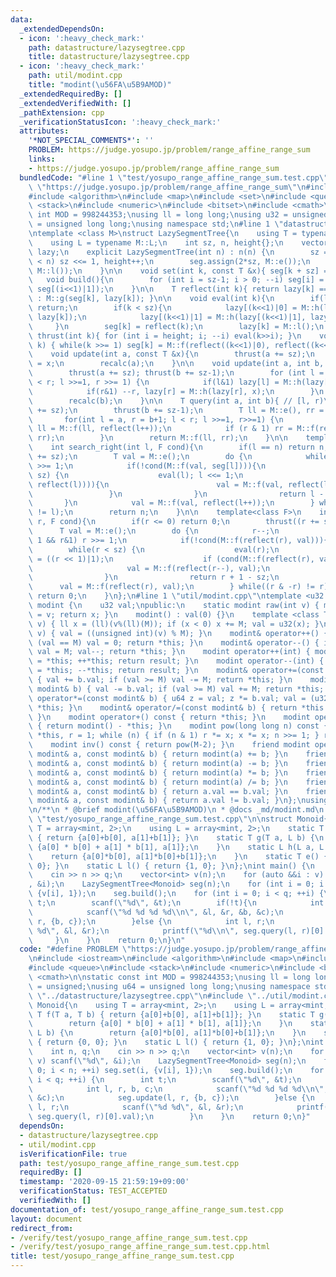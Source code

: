 ```yaml
---
data:
  _extendedDependsOn:
  - icon: ':heavy_check_mark:'
    path: datastructure/lazysegtree.cpp
    title: datastructure/lazysegtree.cpp
  - icon: ':heavy_check_mark:'
    path: util/modint.cpp
    title: "modint(\u56FA\u5B9AMOD)"
  _extendedRequiredBy: []
  _extendedVerifiedWith: []
  _pathExtension: cpp
  _verificationStatusIcon: ':heavy_check_mark:'
  attributes:
    '*NOT_SPECIAL_COMMENTS*': ''
    PROBLEM: https://judge.yosupo.jp/problem/range_affine_range_sum
    links:
    - https://judge.yosupo.jp/problem/range_affine_range_sum
  bundledCode: "#line 1 \"test/yosupo_range_affine_range_sum.test.cpp\"\n#define PROBLEM\
    \ \"https://judge.yosupo.jp/problem/range_affine_range_sum\"\n#include <iostream>\n\
    #include <algorithm>\n#include <map>\n#include <set>\n#include <queue>\n#include\
    \ <stack>\n#include <numeric>\n#include <bitset>\n#include <cmath>\n\nstatic const\
    \ int MOD = 998244353;\nusing ll = long long;\nusing u32 = unsigned;\nusing u64\
    \ = unsigned long long;\nusing namespace std;\n#line 1 \"datastructure/lazysegtree.cpp\"\
    \ntemplate <class M>\nstruct LazySegmentTree{\n    using T = typename M::T;\n\
    \    using L = typename M::L;\n    int sz, n, height{};\n    vector<T> seg; vector<L>\
    \ lazy;\n    explicit LazySegmentTree(int n) : n(n) {\n        sz = 1; while(sz\
    \ < n) sz <<= 1, height++;\n        seg.assign(2*sz, M::e());\n        lazy.assign(2*sz,\
    \ M::l());\n    }\n\n    void set(int k, const T &x){ seg[k + sz] = x; }\n\n \
    \   void build(){\n        for (int i = sz-1; i > 0; --i) seg[i] = M::f(seg[i<<1],\
    \ seg[(i<<1)|1]);\n    }\n\n    T reflect(int k){ return lazy[k] == M::l() ? seg[k]\
    \ : M::g(seg[k], lazy[k]); }\n\n    void eval(int k){\n        if(lazy[k] == M::l())\
    \ return;\n        if(k < sz){\n            lazy[(k<<1)|0] = M::h(lazy[(k<<1)|0],\
    \ lazy[k]);\n            lazy[(k<<1)|1] = M::h(lazy[(k<<1)|1], lazy[k]);\n   \
    \     }\n        seg[k] = reflect(k);\n        lazy[k] = M::l();\n    }\n    void\
    \ thrust(int k){ for (int i = height; i; --i) eval(k>>i); }\n    void recalc(int\
    \ k) { while(k >>= 1) seg[k] = M::f(reflect((k<<1)|0), reflect((k<<1)|1));}\n\n\
    \    void update(int a, const T &x){\n        thrust(a += sz);\n        seg[a]\
    \ = x;\n        recalc(a);\n    }\n\n    void update(int a, int b, const L &x){\n\
    \        thrust(a += sz); thrust(b += sz-1);\n        for (int l = a, r = b+1;l\
    \ < r; l >>=1, r >>= 1) {\n            if(l&1) lazy[l] = M::h(lazy[l], x), l++;\n\
    \            if(r&1) --r, lazy[r] = M::h(lazy[r], x);\n        }\n        recalc(a);\n\
    \        recalc(b);\n    }\n\n    T query(int a, int b){ // [l, r)\n        thrust(a\
    \ += sz);\n        thrust(b += sz-1);\n        T ll = M::e(), rr = M::e();\n \
    \       for(int l = a, r = b+1; l < r; l >>=1, r>>=1) {\n            if (l & 1)\
    \ ll = M::f(ll, reflect(l++));\n            if (r & 1) rr = M::f(reflect(--r),\
    \ rr);\n        }\n        return M::f(ll, rr);\n    }\n\n    template<class F>\n\
    \    int search_right(int l, F cond){\n        if(l == n) return n;\n        thrust(l\
    \ += sz);\n        T val = M::e();\n        do {\n            while(!(l&1)) l\
    \ >>= 1;\n            if(!cond(M::f(val, seg[l]))){\n                while(l <\
    \ sz) {\n                    eval(l); l <<= 1;\n                    if (cond(M::f(val,\
    \ reflect(l)))){\n                        val = M::f(val, reflect(l++));\n   \
    \                 }\n                }\n                return l - sz;\n     \
    \       }\n            val = M::f(val, reflect(l++));\n        } while((l & -l)\
    \ != l);\n        return n;\n    }\n\n    template<class F>\n    int search_left(int\
    \ r, F cond){\n        if(r <= 0) return 0;\n        thrust((r += sz)-1);\n  \
    \      T val = M::e();\n        do {\n            r--;\n            while(r >\
    \ 1 && r&1) r >>= 1;\n            if(!cond(M::f(reflect(r), val))){\n        \
    \        while(r < sz) {\n                    eval(r);\n                    r\
    \ = ((r << 1)|1);\n                    if (cond(M::f(reflect(r), val))){\n   \
    \                     val = M::f(reflect(r--), val);\n                    }\n\
    \                }\n                return r + 1 - sz;\n            }\n      \
    \      val = M::f(reflect(r), val);\n        } while((r & -r) != r);\n       \
    \ return 0;\n    }\n};\n#line 1 \"util/modint.cpp\"\ntemplate <u32 M>\nstruct\
    \ modint {\n    u32 val;\npublic:\n    static modint raw(int v) { modint x; x.val\
    \ = v; return x; }\n    modint() : val(0) {}\n    template <class T>\n    modint(T\
    \ v) { ll x = (ll)(v%(ll)(M)); if (x < 0) x += M; val = u32(x); }\n    modint(bool\
    \ v) { val = ((unsigned int)(v) % M); }\n    modint& operator++() { val++; if\
    \ (val == M) val = 0; return *this; }\n    modint& operator--() { if (val == 0)\
    \ val = M; val--; return *this; }\n    modint operator++(int) { modint result\
    \ = *this; ++*this; return result; }\n    modint operator--(int) { modint result\
    \ = *this; --*this; return result; }\n    modint& operator+=(const modint& b)\
    \ { val += b.val; if (val >= M) val -= M; return *this; }\n    modint& operator-=(const\
    \ modint& b) { val -= b.val; if (val >= M) val += M; return *this; }\n    modint&\
    \ operator*=(const modint& b) { u64 z = val; z *= b.val; val = (u32)(z % M); return\
    \ *this; }\n    modint& operator/=(const modint& b) { return *this = *this * b.inv();\
    \ }\n    modint operator+() const { return *this; }\n    modint operator-() const\
    \ { return modint() - *this; }\n    modint pow(long long n) const { modint x =\
    \ *this, r = 1; while (n) { if (n & 1) r *= x; x *= x; n >>= 1; } return r; }\n\
    \    modint inv() const { return pow(M-2); }\n    friend modint operator+(const\
    \ modint& a, const modint& b) { return modint(a) += b; }\n    friend modint operator-(const\
    \ modint& a, const modint& b) { return modint(a) -= b; }\n    friend modint operator*(const\
    \ modint& a, const modint& b) { return modint(a) *= b; }\n    friend modint operator/(const\
    \ modint& a, const modint& b) { return modint(a) /= b; }\n    friend bool operator==(const\
    \ modint& a, const modint& b) { return a.val == b.val; }\n    friend bool operator!=(const\
    \ modint& a, const modint& b) { return a.val != b.val; }\n};\nusing mint = modint<MOD>;\n\
    \n/**\n * @brief modint(\u56FA\u5B9AMOD)\n * @docs _md/modint.md\n */\n#line 19\
    \ \"test/yosupo_range_affine_range_sum.test.cpp\"\n\nstruct Monoid{\n    using\
    \ T = array<mint, 2>;\n    using L = array<mint, 2>;\n    static T f(T a, T b)\
    \ { return {a[0]+b[0], a[1]+b[1]}; }\n    static T g(T a, L b) {\n        return\
    \ {a[0] * b[0] + a[1] * b[1], a[1]};\n    }\n    static L h(L a, L b) {\n    \
    \    return {a[0]*b[0], a[1]*b[0]+b[1]};\n    }\n    static T e() { return {0,\
    \ 0}; }\n    static L l() { return {1, 0}; }\n};\nint main() {\n    int n, q;\n\
    \    cin >> n >> q;\n    vector<int> v(n);\n    for (auto &&i : v) scanf(\"%d\"\
    , &i);\n    LazySegmentTree<Monoid> seg(n);\n    for (int i = 0; i < n; ++i) seg.set(i,\
    \ {v[i], 1});\n    seg.build();\n    for (int i = 0; i < q; ++i) {\n        int\
    \ t;\n        scanf(\"%d\", &t);\n        if(!t){\n            int l, r, b, c;\n\
    \            scanf(\"%d %d %d %d\\n\", &l, &r, &b, &c);\n            seg.update(l,\
    \ r, {b, c});\n        }else {\n            int l, r;\n            scanf(\"%d\
    \ %d\", &l, &r);\n            printf(\"%d\\n\", seg.query(l, r)[0].val);\n   \
    \     }\n    }\n    return 0;\n}\n"
  code: "#define PROBLEM \"https://judge.yosupo.jp/problem/range_affine_range_sum\"\
    \n#include <iostream>\n#include <algorithm>\n#include <map>\n#include <set>\n\
    #include <queue>\n#include <stack>\n#include <numeric>\n#include <bitset>\n#include\
    \ <cmath>\n\nstatic const int MOD = 998244353;\nusing ll = long long;\nusing u32\
    \ = unsigned;\nusing u64 = unsigned long long;\nusing namespace std;\n#include\
    \ \"../datastructure/lazysegtree.cpp\"\n#include \"../util/modint.cpp\"\n\nstruct\
    \ Monoid{\n    using T = array<mint, 2>;\n    using L = array<mint, 2>;\n    static\
    \ T f(T a, T b) { return {a[0]+b[0], a[1]+b[1]}; }\n    static T g(T a, L b) {\n\
    \        return {a[0] * b[0] + a[1] * b[1], a[1]};\n    }\n    static L h(L a,\
    \ L b) {\n        return {a[0]*b[0], a[1]*b[0]+b[1]};\n    }\n    static T e()\
    \ { return {0, 0}; }\n    static L l() { return {1, 0}; }\n};\nint main() {\n\
    \    int n, q;\n    cin >> n >> q;\n    vector<int> v(n);\n    for (auto &&i :\
    \ v) scanf(\"%d\", &i);\n    LazySegmentTree<Monoid> seg(n);\n    for (int i =\
    \ 0; i < n; ++i) seg.set(i, {v[i], 1});\n    seg.build();\n    for (int i = 0;\
    \ i < q; ++i) {\n        int t;\n        scanf(\"%d\", &t);\n        if(!t){\n\
    \            int l, r, b, c;\n            scanf(\"%d %d %d %d\\n\", &l, &r, &b,\
    \ &c);\n            seg.update(l, r, {b, c});\n        }else {\n            int\
    \ l, r;\n            scanf(\"%d %d\", &l, &r);\n            printf(\"%d\\n\",\
    \ seg.query(l, r)[0].val);\n        }\n    }\n    return 0;\n}"
  dependsOn:
  - datastructure/lazysegtree.cpp
  - util/modint.cpp
  isVerificationFile: true
  path: test/yosupo_range_affine_range_sum.test.cpp
  requiredBy: []
  timestamp: '2020-09-15 21:59:19+09:00'
  verificationStatus: TEST_ACCEPTED
  verifiedWith: []
documentation_of: test/yosupo_range_affine_range_sum.test.cpp
layout: document
redirect_from:
- /verify/test/yosupo_range_affine_range_sum.test.cpp
- /verify/test/yosupo_range_affine_range_sum.test.cpp.html
title: test/yosupo_range_affine_range_sum.test.cpp
---
```

